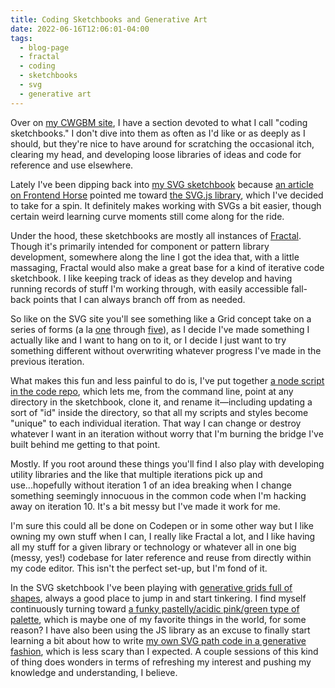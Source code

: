 ```yaml
---
title: Coding Sketchbooks and Generative Art 
date: 2022-06-16T12:06:01-04:00
tags:
  - blog-page
  - fractal
  - coding
  - sketchbooks
  - svg
  - generative art
---
```


Over on [my CWGBM site](https://chickenwing-gingerbreadman.xyz/), I have a section devoted to what I call "coding sketchbooks." I don't dive into them as often as I'd like or as deeply as I should, but they're nice to have around for scratching the occasional itch, clearing my head, and developing loose libraries of ideas and code for reference and use elsewhere.

Lately I've been dipping back into [my SVG sketchbook](https://svg-sketchbook.chickenwing-gingerbreadman.xyz/index.html) because [an article on Frontend Horse](https://frontend.horse/articles/generative-grids/) pointed me toward [the SVG.js library](https://svgjs.dev/docs/3.0/), which I've decided to take for a spin. It definitely makes working with SVGs a bit easier, though certain weird learning curve moments still come along for the ride.

Under the hood, these sketchbooks are mostly all instances of [Fractal](https://fractal.build/). Though it's primarily intended for component or pattern library development, somewhere along the line I got the idea that, with a little massaging, Fractal would also make a great base for a kind of iterative code sketchbook. I like keeping track of ideas as they develop and having running records of stuff I'm working through, with easily accessible fall-back points that I can always branch off from as needed. 

So like on the SVG site you'll see something like a Grid concept take on a series of forms (a la [one](https://svg-sketchbook.chickenwing-gingerbreadman.xyz/components/detail/grid-1.html) through [five](https://svg-sketchbook.chickenwing-gingerbreadman.xyz/components/detail/grid-5.html)), as I decide I've made something I actually like and I want to hang on to it, or I decide I just want to try something different without overwriting whatever progress I've made in the previous iteration.

What makes this fun and less painful to do is, I've put together [a node script in the code repo](https://github.com/darby3/svg-sketchbook/blob/master/iterate.js), which lets me, from the command line, point at any directory in the sketchbook, clone it, and rename it—including updating a sort of "id" inside the directory, so that all my scripts and styles become "unique" to each individual iteration. That way I can change or destroy whatever I want in an iteration without worry that I'm burning the bridge I've built behind me getting to that point.

Mostly. If you root around these things you'll find I also play with developing utility libraries and the like that multiple iterations pick up and use...hopefully without iteration 1 of an idea breaking when I change something seemingly innocuous in the common code when I'm hacking away on iteration 10. It's a bit messy but I've made it work for me.

I'm sure this could all be done on Codepen or in some other way but I like owning my own stuff when I can, I really like Fractal a lot, and I like having all my stuff for a given library or technology or whatever all in one big (messy, yes!) codebase for later reference and reuse from directly within my code editor. This isn't the perfect set-up, but I'm fond of it.

In the SVG sketchbook I've been playing with [generative grids full of shapes](https://svg-sketchbook.chickenwing-gingerbreadman.xyz/components/detail/shapes-3e.html), always a good place to jump in and start tinkering. I find myself continuously turning toward [a funky pastelly/acidic pink/green type of palette](https://svg-sketchbook.chickenwing-gingerbreadman.xyz/components/detail/blobs-8.html), which is maybe one of my favorite things in the world, for some reason? I have also been using the JS library as an excuse to finally start learning a bit about how to write [my own SVG path code in a generative fashion](https://svg-sketchbook.chickenwing-gingerbreadman.xyz/components/detail/paths-5.html), which is less scary than I expected. A couple sessions of this kind of thing does wonders in terms of refreshing my interest and pushing my knowledge and understanding, I believe.
